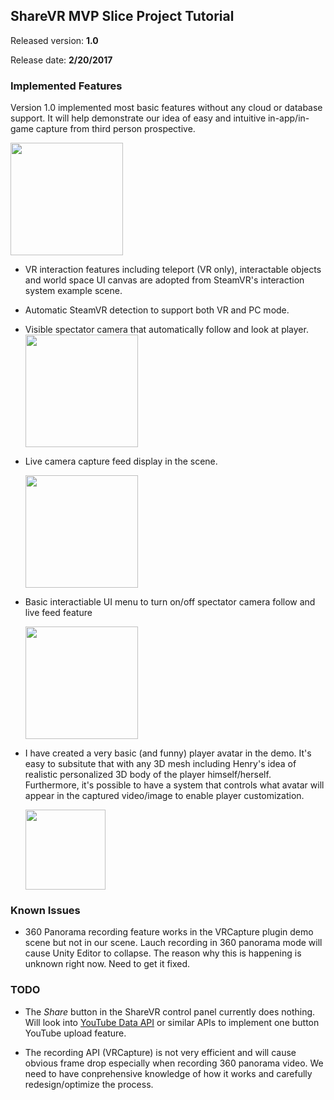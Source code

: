 ## ShareVR MVP Slice Project Tutorial
Released version: **1.0**

Release date: **2/20/2017**

### Implemented Features
Version 1.0 implemented most basic features without any cloud or database support. It will help demonstrate our idea of easy and intuitive in-app/in-game capture from third person prospective.
  
<img src="https://github.com/nuvention-web/Team-H/blob/submission/UnityProjects/MVP_Slice/ReleaseNotes/Images/Scene1.png?raw=true" width="180">
  
- VR interaction features including teleport (VR only), interactable objects and world space UI canvas are adopted from SteamVR's interaction system example scene.

- Automatic SteamVR detection to support both VR and PC mode.

- Visible spectator camera that automatically follow and look at player.
  <img src="https://github.com/nuvention-web/Team-H/blob/submission/UnityProjects/MVP_Slice/ReleaseNotes/Images/Scene4.png?raw=true" width="180">

- Live camera capture feed display in the scene.

  <img src="https://github.com/nuvention-web/Team-H/blob/submission/UnityProjects/MVP_Slice/ReleaseNotes/Images/Scene3.png?raw=true" width="180">

- Basic interactiable UI menu to turn on/off spectator camera follow and live feed feature

  <img src="https://github.com/nuvention-web/Team-H/blob/submission/UnityProjects/MVP_Slice/ReleaseNotes/Images/Scene2.png?raw=true" width="180">
  
- I have created a very basic (and funny) player avatar in the demo. It's easy to subsitute that with any 3D mesh including Henry's idea of realistic personalized 3D body of the player himself/herself. Furthermore, it's possible to have a system that controls what avatar will appear in the captured video/image to enable player customization.

  <img src="https://github.com/nuvention-web/Team-H/blob/submission/UnityProjects/MVP_Slice/ReleaseNotes/Images/Avatar1.png?raw=true" width="128">
  
### Known Issues

- 360 Panorama recording feature works in the VRCapture plugin demo scene but not in our scene. Lauch recording in 360 panorama mode will cause Unity Editor to collapse.
  The reason why this is happening is unknown right now. Need to get it fixed.
  
### TODO

- The *Share* button in the ShareVR control panel currently does nothing. Will look into [YouTube Data API](https://developers.google.com/youtube/v3/) or similar
  APIs to implement one button YouTube upload feature.
  
- The recording API (VRCapture) is not very efficient and will cause obvious frame drop especially when recording 360 panorama video.
  We need to have conprehensive knowledge of how it works and carefully redesign/optimize the process.

